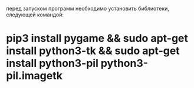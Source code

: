 
перед запуском программ необходимо установить библиотеки, следующей командой:
# pip3 install pygame && sudo apt-get install python3-tk && sudo apt-get install python3-pil python3-pil.imagetk
